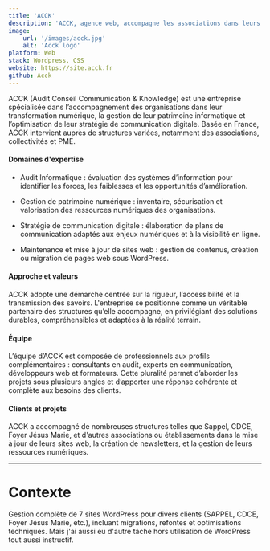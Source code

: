 ```yaml
---
title: 'ACCK'
description: 'ACCK, agence web, accompagne les associations dans leurs projets web (communication, site internet, outils de gestion, événements, ...)'
image:
    url: '/images/acck.jpg'
    alt: 'Acck logo'
platform: Web
stack: Wordpress, CSS
website: https://site.acck.fr
github: Acck
---
```


ACCK (Audit Conseil Communication & Knowledge) est une entreprise spécialisée dans l’accompagnement des organisations dans leur transformation numérique, la gestion de leur patrimoine informatique et l’optimisation de leur stratégie de communication digitale. Basée en France, ACCK intervient auprès de structures variées, notamment des associations, collectivités et PME.

<h4>Domaines d'expertise</h4>

- Audit Informatique : évaluation des systèmes d’information pour identifier les forces, les faiblesses et les opportunités d’amélioration.

- Gestion de patrimoine numérique : inventaire, sécurisation et valorisation des ressources numériques des organisations.

- Stratégie de communication digitale : élaboration de plans de communication adaptés aux enjeux numériques et à la visibilité en ligne.

- Maintenance et mise à jour de sites web : gestion de contenus, création ou migration de pages web sous WordPress.

<h4>Approche et valeurs</h4>

ACCK adopte une démarche centrée sur la rigueur, l’accessibilité et la transmission des savoirs. L'entreprise se positionne comme un véritable partenaire des structures qu’elle accompagne, en privilégiant des solutions durables, compréhensibles et adaptées à la réalité terrain.

<h4>Équipe</h4>

L’équipe d’ACCK est composée de professionnels aux profils complémentaires : consultants en audit, experts en communication, développeurs web et formateurs. Cette pluralité permet d’aborder les projets sous plusieurs angles et d’apporter une réponse cohérente et complète aux besoins des clients.

<h4>Clients et projets</h4>

ACCK a accompagné de nombreuses structures telles que Sappel, CDCE, Foyer Jésus Marie, et d'autres associations ou établissements dans la mise à jour de leurs sites web, la création de newsletters, et la gestion de leurs ressources numériques.

---
<h1>Contexte</h1>

Gestion complète de 7 sites WordPress pour divers clients (SAPPEL, CDCE, Foyer Jésus Marie, etc.), incluant migrations, refontes et optimisations techniques. Mais j'ai aussi eu d'autre tâche hors utilisation de WordPress tout aussi instructif.